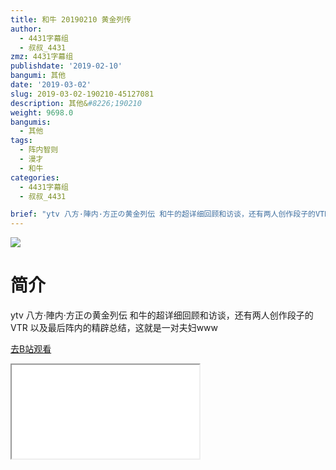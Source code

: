 ```yaml
---
title: 和牛 20190210 黄金列传
author:
  - 4431字幕组
  - 叔叔_4431
zmz: 4431字幕组
publishdate: '2019-02-10'
bangumi: 其他
date: '2019-03-02'
slug: 2019-03-02-190210-45127081
description: 其他&#8226;190210
weight: 9698.0
bangumis:
  - 其他
tags:
  - 阵内智则
  - 漫才
  - 和牛
categories:
  - 4431字幕组
  - 叔叔_4431

brief: "ytv 八方·陣内·方正の黄金列伝 和牛的超详细回顾和访谈，还有两人创作段子的VTR 以及最后阵内的精辟总结，这就是一对夫妇www"
---
```

![](https://i.imgur.com/g1FpZZO.jpg)
# 简介  
ytv 八方·陣内·方正の黄金列伝
和牛的超详细回顾和访谈，还有两人创作段子的VTR
以及最后阵内的精辟总结，这就是一对夫妇www  

[去B站观看](https://www.bilibili.com/video/av45127081/)
<div class ="resp-container"><iframe class="testiframe" src="//player.bilibili.com/player.html?aid=45127081"", scrolling="no", allowfullscreen="true" > </iframe></div> 
